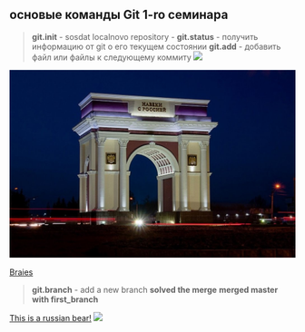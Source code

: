 ## основые команды Git 1-ro семинара

> **git.init** - sosdat localnovo repository -
> **git.status** - получить информацию от git о его текущем состоянии
> **git.add** - добавить файл или файлы к следующему коммиту
![](https://i.natgeofe.com/k/d21630fa-3ab9-4e37-adea-c503629e49d4/great_white_smile.jpg?w=1200)

![](arcaNalchik.jpeg)

[Braies](https://ru.wikipedia.org/wiki/%D0%91%D1%80%D0%B0%D0%B5%D1%81)

> **git.branch** - add a new branch
> **solved the merge**
> **merged master with first_branch**


[This is a russian bear!](https://en.wikipedia.org/wiki/Russia)
![](https://i.pinimg.com/originals/db/0d/88/db0d882eb7f35e3ae8e631b3bb1596c5.jpg)
